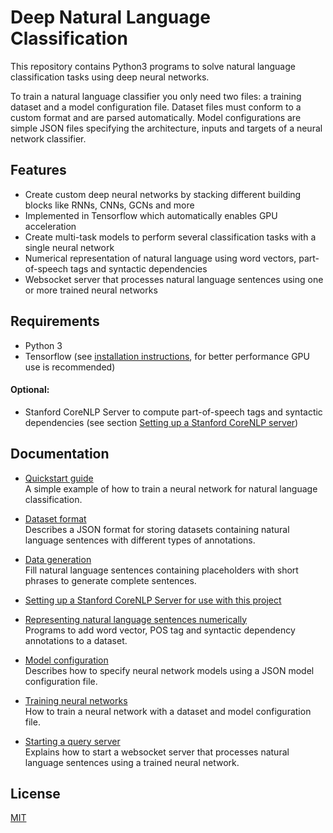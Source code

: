# Deep Natural Language Classification

This repository contains Python3 programs to solve natural language classification  tasks using deep neural networks.  

To train a natural language classifier you only need two files: a training dataset and a model configuration file. Dataset files must conform to a custom format and are parsed automatically. Model configurations are simple JSON files specifying the architecture, inputs and targets of a neural network classifier.

## Features

* Create custom deep neural networks by stacking different building blocks like RNNs, CNNs, GCNs and more   
* Implemented in Tensorflow which automatically enables GPU acceleration
* Create multi-task models to perform several classification tasks with a single neural network
* Numerical representation of natural language using word vectors, part-of-speech tags and syntactic dependencies
* Websocket server that processes natural language sentences using one or more trained neural networks

## Requirements

* Python 3  
* Tensorflow (see [installation instructions](https://www.tensorflow.org/install/), for better performance GPU use is recommended)  

#### Optional:
* Stanford CoreNLP Server to compute part-of-speech tags and syntactic dependencies (see section [Setting up a Stanford CoreNLP server](documentation/corenlp-setup.md))

## Documentation

* [Quickstart guide](documentation/quickstart.md)  
A simple example of how to train a neural network for natural language classification.

* [Dataset format](documentation/data-format.md)  
Describes a JSON format for storing datasets containing natural language sentences with different types of annotations.

* [Data generation](documentation/data-generation.md)  
Fill natural language sentences containing placeholders with short phrases to generate complete sentences.

* [Setting up a Stanford CoreNLP Server for use with this project](documentation/corenlp-setup.md)

* [Representing natural language sentences numerically](documentation/numerical-representation.md)  
Programs to add word vector, POS tag and syntactic dependency annotations to a dataset.

* [Model configuration](documentation/model-configuration.md)  
Describes how to specify neural network models using a JSON model configuration file.

* [Training neural networks](documentation/training.md)  
How to train a neural network with a dataset and model configuration file.

* [Starting a query server](documentation/query.md)  
Explains how to start a websocket server that processes natural language sentences using a trained neural network.

## License

[MIT](LICENSE.txt)
